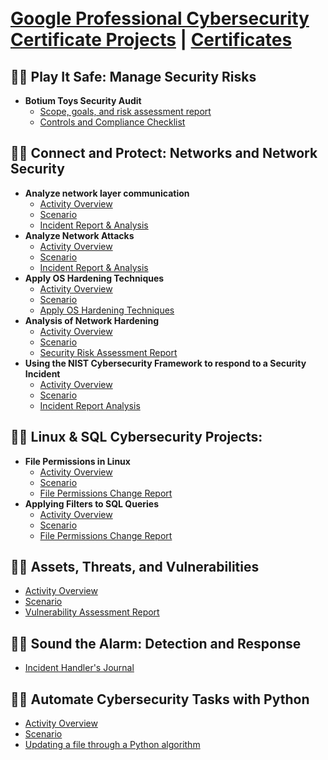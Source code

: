 <h1><br/><a href="https://github.com/alejandro-garf/GoogleCybersecurityPortfolio/blob/main/README.md">Google Professional Cybersecurity Certificate Projects</a> | <a href="https://github.com/alejandro-garf/Certificates/blob/main/README.md">Certificates</a>

<h2>👨‍💻 Play It Safe: Manage Security Risks</h2>

- <b>Botium Toys Security Audit</b>
  - [Scope, goals, and risk assessment report](https://github.com/alejandro-garf/GoogleCybersecurityPortfolio/blob/main/Play%20It%20Safe%3A%20Manage%20Security%20Risks/Botium%20Toys_%20Scope%2C%20goals%2C%20and%20risk%20assessment%20report.pdf)
  - [Controls and Compliance Checklist](https://github.com/alejandro-garf/GoogleCybersecurityPortfolio/blob/main/Play%20It%20Safe%3A%20Manage%20Security%20Risks/BotiumToysControlsandcompliance%20checklist.pdf)

<h2>👨‍💻 Connect and Protect: Networks and Network Security</h2>

- <b>Analyze network layer communication</b>
  - [Activity Overview](https://github.com/alejandro-garf/GoogleCybersecurityPortfolio/blob/main/Connect%20and%20Protect%3A%20Networks%20and%20Network%20Security/ActivityOverview2.png)
  - [Scenario](https://github.com/alejandro-garf/GoogleCybersecurityPortfolio/blob/main/Connect%20and%20Protect%3A%20Networks%20and%20Network%20Security/Scenario2.png)
  - [Incident Report & Analysis](https://github.com/alejandro-garf/GoogleCybersecurityPortfolio/blob/main/Connect%20and%20Protect%3A%20Networks%20and%20Network%20Security/Cybersecurity%20incident%20report%20network%20traffic%20analysis.pdf)
- <b>Analyze Network Attacks</b>
  - [Activity Overview](https://github.com/alejandro-garf/GoogleCybersecurityPortfolio/blob/main/Connect%20and%20Protect%3A%20Networks%20and%20Network%20Security/ActivityOverview2.png)
  - [Scenario](https://github.com/alejandro-garf/GoogleCybersecurityPortfolio/blob/main/Connect%20and%20Protect%3A%20Networks%20and%20Network%20Security/Scenario2.png)
  - [Incident Report & Analysis](https://github.com/alejandro-garf/GoogleCybersecurityPortfolio/blob/main/Connect%20and%20Protect%3A%20Networks%20and%20Network%20Security/Cybersecurity%20incident%20report%20.pdf)
- <b>Apply OS Hardening Techniques</b>
  - [Activity Overview](https://github.com/alejandro-garf/GoogleCybersecurityPortfolio/blob/main/Connect%20and%20Protect%3A%20Networks%20and%20Network%20Security/ActivityOverview3.png)
  - [Scenario](https://github.com/alejandro-garf/GoogleCybersecurityPortfolio/blob/main/Connect%20and%20Protect%3A%20Networks%20and%20Network%20Security/Scenario3.png)
  - [Apply OS Hardening Techniques](https://github.com/alejandro-garf/GoogleCybersecurityPortfolio/blob/main/Connect%20and%20Protect%3A%20Networks%20and%20Network%20Security/Security%20incident%20report_%20OS%20Hardening%20Techniques.pdf)
- <b>Analysis of Network Hardening</b>
  - [Activity Overview](https://github.com/alejandro-garf/GoogleCybersecurityPortfolio/blob/main/Connect%20and%20Protect%3A%20Networks%20and%20Network%20Security/NHOverview.png)
  - [Scenario](https://github.com/alejandro-garf/GoogleCybersecurityPortfolio/blob/main/Connect%20and%20Protect%3A%20Networks%20and%20Network%20Security/NHScenario.png)
  - [Security Risk Assessment Report](https://github.com/alejandro-garf/GoogleCybersecurityPortfolio/blob/main/Connect%20and%20Protect%3A%20Networks%20and%20Network%20Security/NetworkHardening.pdf)
- <b>Using the NIST Cybersecurity Framework to respond to a Security Incident</b>
  - [Activity Overview](https://github.com/alejandro-garf/GoogleCybersecurityPortfolio/blob/main/Connect%20and%20Protect%3A%20Networks%20and%20Network%20Security/NISTOverview.png)
  - [Scenario](https://github.com/alejandro-garf/GoogleCybersecurityPortfolio/blob/main/Connect%20and%20Protect%3A%20Networks%20and%20Network%20Security/NISTSceneario.png)
  - [Incident Report Analysis](https://github.com/alejandro-garf/GoogleCybersecurityPortfolio/blob/main/Connect%20and%20Protect%3A%20Networks%20and%20Network%20Security/NIST.pdf)
    
<h2>👨‍💻 Linux & SQL Cybersecurity Projects:</h2>

- <b>File Permissions in Linux</b>
  - [Activity Overview](https://github.com/alejandro-garf/GoogleCybersecurityPortfolio/blob/main/Tools%20of%20The%20Trade%3A%20Linux%20%26%20SQL/ActivityOverview1.png)
  - [Scenario](https://github.com/alejandro-garf/GoogleCybersecurityPortfolio/blob/main/Tools%20of%20The%20Trade%3A%20Linux%20%26%20SQL/Scenario1.png)
  - [File Permissions Change Report](https://github.com/alejandro-garf/GoogleCybersecurityPortfolio/blob/main/Tools%20of%20The%20Trade%3A%20Linux%20%26%20SQL/File%20permissions%20in%20Linux.pdf)
- <b>Applying Filters to SQL Queries</b>
  - [Activity Overview](https://github.com/alejandro-garf/GoogleCybersecurityPortfolio/blob/main/Tools%20of%20The%20Trade%3A%20Linux%20%26%20SQL/Activity%20Overview2.png)
  - [Scenario](https://github.com/alejandro-garf/GoogleCybersecurityPortfolio/blob/main/Tools%20of%20The%20Trade%3A%20Linux%20%26%20SQL/Scenario2.png)
  - [File Permissions Change Report](https://github.com/alejandro-garf/GoogleCybersecurityPortfolio/blob/main/Tools%20of%20The%20Trade%3A%20Linux%20%26%20SQL/Apply%20filters%20to%20SQL%20queries%20.pdf)
 
<h2>👨‍💻 Assets, Threats, and Vulnerabilities</h2>

  - [Activity Overview](https://github.com/alejandro-garf/GoogleCybersecurityPortfolio/blob/main/Assets%2C%20Threats%2C%20and%20Vulnerabilities/ActivityOverview1.png)
  - [Scenario](https://github.com/alejandro-garf/GoogleCybersecurityPortfolio/blob/main/Assets%2C%20Threats%2C%20and%20Vulnerabilities/Scenario1.png)
  - [Vulnerability Assessment Report](https://github.com/alejandro-garf/GoogleCybersecurityPortfolio/blob/main/Assets%2C%20Threats%2C%20and%20Vulnerabilities/Vulnerability%20assessment%20report%20exemplar.pdf)

<h2>👨‍💻 Sound the Alarm: Detection and Response</h2>

  - [Incident Handler's Journal](https://github.com/alejandro-garf/GoogleCybersecurityPortfolio/blob/main/Sound%20the%20Alarm%3A%20Detection%20and%20Response/Completed%20incident%20handler's%20journal%20%20.pdf)

<h2>👨‍💻 Automate Cybersecurity Tasks with Python</h2>

  - [Activity Overview](https://github.com/alejandro-garf/GoogleCybersecurityPortfolio/blob/main/Automate%20Cybersecurity%20Tasks%20with%20Python/Screenshot%202023-10-23%20at%209.12.05%20PM.png)
  - [Scenario](https://github.com/alejandro-garf/GoogleCybersecurityPortfolio/blob/main/Automate%20Cybersecurity%20Tasks%20with%20Python/Screenshot%202023-10-23%20at%209.12.27%20PM.png)
  - [Updating a file through a Python algorithm](https://github.com/alejandro-garf/GoogleCybersecurityPortfolio/blob/main/Automate%20Cybersecurity%20Tasks%20with%20Python/Update%20a%20file%20through%20a%20Python%20algorithm.pdf)





  



